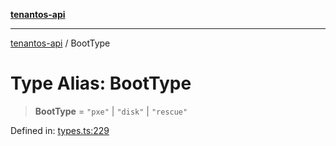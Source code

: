 [**tenantos-api**](../README.md)

***

[tenantos-api](../globals.md) / BootType

# Type Alias: BootType

> **BootType** = `"pxe"` \| `"disk"` \| `"rescue"`

Defined in: [types.ts:229](https://github.com/shadmanZero/tenantos-api/blob/1c7b7035084787c8e7500a348d67d47efa9ca53a/src/types.ts#L229)
